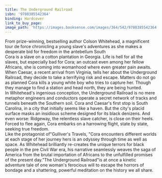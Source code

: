 ```yaml
---
title: The Underground Railroad
isbn: '9780385542364'
binding: Hardcover
link_to_buy_page:
image_path: 'https://images.booksense.com/images/364/542/9780385542364.jpg'
---
```



From prize-winning, bestselling author Colson Whitehead, a magnificent tour de force chronicling a young slave's adventures as she makes a desperate bid for freedom in the antebellum South&nbsp;
<br>Cora is a slave on a cotton plantation in Georgia. Life is hell for all the slaves, but especially bad for Cora; an outcast even among her fellow Africans, she is coming into womanhood where even greater pain awaits. When Caesar, a recent arrival from Virginia, tells her about the Underground Railroad, they decide to take a terrifying risk and escape. Matters do not go as planned Cora kills a young white boy who tries to capture her. Though they manage to find a station and head north, they are being hunted.
<br>In Whitehead's ingenious conception, the Underground Railroad is no mere metaphor engineers and conductors operate a secret network of tracks and tunnels beneath the Southern soil. Cora and Caesar's first stop is South Carolina, in a city that initially seems like a haven. But the city's placid surface masks an insidious scheme designed for its black denizens. And even worse: Ridgeway, the relentless slave catcher, is close on their heels. Forced to flee again, Cora embarks on a harrowing flight, state by state, seeking true freedom.
<br>Like the protagonist of"Gulliver's Travels, "Cora encounters different worlds at each stage of her journey hers is an odyssey through time as well as space. As Whitehead brilliantly re-creates the unique terrors for black people in the pre Civil War era, his narrative seamlessly weaves the saga of America from the brutal importation of Africans to the unfulfilled promises of the present day."The Underground Railroad"is at once a kinetic adventure tale of one woman's ferocious will to escape the horrors of bondage and a shattering, powerful meditation on the history we all share.